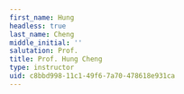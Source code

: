 ```yaml
---
first_name: Hung
headless: true
last_name: Cheng
middle_initial: ''
salutation: Prof.
title: Prof. Hung Cheng
type: instructor
uid: c8bbd998-11c1-49f6-7a70-478618e931ca
---
```

